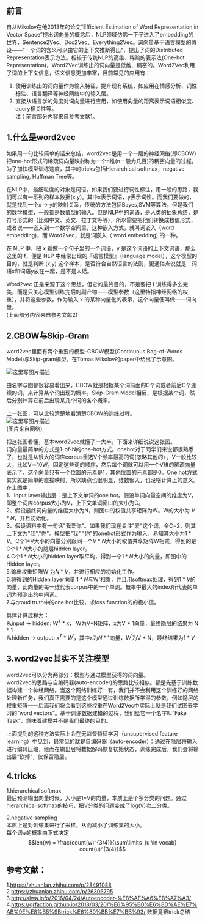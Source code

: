 ## 前言
自从Mikolov在他2013年的论文“Efficient Estimation of Word Representation in Vector Space”提出词向量的概念后，NLP领域仿佛一下子进入了embedding的世界，Sentence2Vec、Doc2Vec、Everything2Vec。词向量基于语言模型的假设——“一个词的含义可以由它的上下文推断得出“，提出了词的Distributed Representation表示方法。相较于传统NLP的高维、稀疏的表示法(One-hot Representation)，Word2Vec训练出的词向量是低维、稠密的。Word2Vec利用了词的上下文信息，语义信息更加丰富，目前常见的应用有：  
1. 使用训练出的词向量作为输入特征，提升现有系统，如应用在情感分析、词性标注、语言翻译等神经网络中的输入层。  
2. 直接从语言学的角度对词向量进行应用，如使用向量的距离表示词语相似度、query相关性等。  
注：前言部分内容来自参考文献1。  

## 1.什么是word2vec
如果用一句比较简单的话来总结，word2vec是用一个一层的神经网络(即CBOW)把one-hot形式的稀疏词向量映射称为一个n维(n一般为几百)的稠密向量的过程。为了加快模型训练速度，其中的tricks包括Hierarchical softmax，negative sampling, Huffman Tree等。  

在NLP中，最细粒度的对象是词语。如果我们要进行词性标注，用一般的思路，我们可以有一系列的样本数据(x,y)。其中x表示词语，y表示词性。而我们要做的，就是找到一个x -> y的映射关系，传统的方法包括Bayes,SVM等算法。但是我们的数学模型，一般都是数值型的输入。但是NLP中的词语，是人类的抽象总结，是符号形式的（比如中文、英文、拉丁文等等），所以需要把他们转换成数值形式，或者说——嵌入到一个数学空间里，这种嵌入方式，就叫词嵌入（word embedding)，而 Word2vec，就是词嵌入（ word embedding) 的一种。  

在 NLP 中，把 x 看做一个句子里的一个词语，y 是这个词语的上下文词语，那么这里的 f，便是 NLP 中经常出现的『语言模型』（language model），这个模型的目的，就是判断 (x,y) 这个样本，是否符合自然语言的法则，更通俗点说就是：词语x和词语y放在一起，是不是人话。  

Word2vec 正是来源于这个思想，但它的最终目的，不是要把 f 训练得多么完美，而是只关心模型训练完后的副产物——模型参数（这里特指神经网络的权重），并将这些参数，作为输入 x 的某种向量化的表示，这个向量便叫做——词向量。  
(上面部分内容来自参考文献2)  

## 2.CBOW与Skip-Gram
word2vec里面有两个重要的模型-CBOW模型(Continuous Bag-of-Words Model)与Skip-gram模型。在Tomas Mikolov的paper中给出了示意图。  

![这里写图片描述](https://github.com/bitcarmanlee/easy-algorithm-interview-photo/blob/master/deep-learning/embedding/word2vec/1.jpeg)  

由名字与图都很容易看出来，CBOW就是根据某个词前面的C个词或者前后C个连续的词，来计算某个词出现的概率。Skip-Gram Model相反，是根据某个词，然后分别计算它前后出现某几个词的各个概率。  

上一张图，可以比较清楚地看清楚CBOW的训练过程。  
![这里写图片描述](https://github.com/bitcarmanlee/easy-algorithm-interview-photo/blob/master/deep-learning/embedding/word2vec/2.jpeg)  
(图片来自网络)

把这张图看懂，基本word2vec就懂了一大半。下面来详细说说这张图。  
词向量最简单的方式是1-of-N的one-hot方式。onehot对于同学们来说都很熟悉了，也就是从很大的词库corpus里选V个频率最高的词(忽略其他的) ，V一般比较大，比如V＝10W，固定这些词的顺序，然后每个词就可以用一个V维的稀疏向量表示了，这个向量只有一个位置的元素是1，其他位置的元素都是0。One hot方式其实就是简单的直接映射，所以缺点也很明显，维数很大，也没啥计算上的意义。  
在上图中，  
1、Input layer输出层：是上下文单词的one hot。假设单词向量空间的维度为V，即整个词库corpus大小为V，上下文单词窗口的大小为C。  
2、假设最终词向量的维度大小为N，则图中的权值共享矩阵为W。W的大小为 $V * N$，并且初始化。  
3、假设语料中有一句话"我爱你"。如果我们现在关注"爱"这个词，令C=2，则其上下文为"我","你"。模型把"我" "你"的onehot形式作为输入。易知其大小为$1*V$。C个1*V大小的向量分别跟同一个$V * N$大小的权值共享矩阵W相乘，得到的是C个$1*N$大小的隐层hidden layer。  
4.C个$1*N$大小的hidden layer取平均，得到一个$1*N$大小的向量，即图中的Hidden layer。  
5.输出权重矩阵W'为$N*V$，并进行相应的初始化工作。  
6.将得到的Hidden layer向量 $1*N$与W'相乘，并且用softmax处理，得到$1*V$的向量，此向量的每一维代表corpus中的一个单词。概率中最大的index所代表的单词为预测出的中间词。  
7.与groud truth中的one hot比较，求loss function的的极小值。  

具体计算过程为：  
从input -> hidden: $W^T * x$， W为V*N矩阵，x为V * 1向量，最终隐层的结果为 N * 1  
从hidden -> output: $x^T * W^{'}$，其中x为$N * 1$向量，$W^{'}$为V * N，最终结果为$1 * V$  

## 3.word2vec其实不关注模型  
word2vec可以分为两部分：模型与通过模型获得的词向量。  
word2vec的思路与自编码器(auto-encoder)的思路比较相似。都是先基于训练数据构建一个神经网络。当这个网络训练好一有，我们并不会利用这个训练好的网络处理新任务，我们真正需要的是这个模型通过训练数据所学得的参数，例如隐层的权重矩阵——后面我们将会看到这些权重在Word2Vec中实际上就是我们试图去学习的“word vectors”。基于训练数据建模的过程，我们给它一个名字叫“Fake Task”，意味着建模并不是我们最终的目的。  

上面提到的这种方法实际上会在无监督特征学习（unsupervised feature learning）中见到，最常见的就是自编码器（auto-encoder）：通过在隐层将输入进行编码压缩，继而在输出层将数据解码恢复初始状态，训练完成后，我们会将输出层“砍掉”，仅保留隐层。  

## 4.tricks

1.hierarchical softmax  
最后预测输出向量时候，大小是1*V的向量，本质上是个多分类的问题。通过hierarchical softmax的技巧，把V分类的问题变成了log(V)次二分类。  

2.negative sampling  
本质上是对训练集进行了采样，从而减小了训练集的大小。  
每个词𝑤的概率由下式决定  
$$len(w) = \frac{count(w)^{3/4}}{\sum\limits_{u \in vocab} count(u)^{3/4}}$$  



## 参考文献：
1.https://zhuanlan.zhihu.com/p/28491088  
2.https://zhuanlan.zhihu.com/p/26306795  
3.http://alwa.info/2016/04/24/Autoencoder-%E8%AF%A6%E8%A7%A3/  
4.https://qrfaction.github.io/2018/03/20/%E6%95%B0%E6%8D%AE%E7%AB%9E%E8%B5%9Btrick%E6%80%BB%E7%BB%93/ 数据竞赛trick总结  

